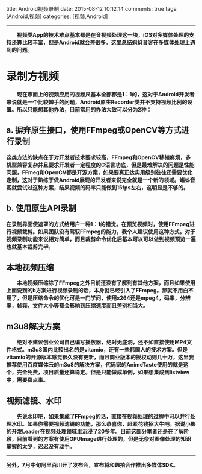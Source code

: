 title: Android视频录制
date: 2015-08-12 10:12:14
comments: true
tags: [Android,视频]
categories: [视频,Android]

---
  
　　**视频类App的技术难点基本都是在音视频处理这一块，iOS对多媒体处理的支持还算比较丰富，但是Android就会差很多。这里总结蝌蚪音客在多媒体处理上遇到的问题。**
# 录制方视频  #

　　**现在市面上的视频应用的视频尺基本全部都是1：1的，这对于Android开发者来说就是一个比较棘手的问题，Android原生Recorder类并不支持视频比例的设置。所以只能想其他办法，目前常用的办法大致可以分为2种：**
## a. 摒弃原生接口，使用FFmpeg或OpenCV等方式进行录制  ##
**这类方法的缺点在于对开发者技术要求较高，FFmpeg和OpenCV移植麻烦，多机型兼容复杂并且要求开发者一定程度的C语言功底，但是最难解决的问题是性能问题，FFmeg和OpenCV都是开源方案，如果要真正达实用级别往往还需要优化定制，这对于熟练于做Android展现的开发者来说完全就是一个新的领域。蝌蚪音客就尝试过这种方案，结果视频的码率只能做到15fps左右，这明显是不够的。**

## b. 使用原生API录制  ##
**在录制界面使遮罩的方式给用户一种1：1的错觉。在预览视频时，使用FFmpeg进行视频裁剪。如果团队没有驾驭FFmpeg的能力，我个人建议使用这种方式。对于视频录制功能来说相对简单，而且裁剪命令优化后基本可以可以做到视频预览一遍也就基本裁剪完毕**。
## 本地视频压缩 ##  
　　**本地视频压缩除了FFmpeg之外目前还没有了解到有其他方案，而且如果使用上面说到的b方案进行视频录制的话，本身就已经引入了FFmpeg。那就不用白不用了，但是压缩命令的优化可是一门学问，使用x264还是mpeg4，码率，分辨率，帧频，文件大小等都会影响到压缩速度而且差别相当大。**

## m3u8解决方案 ##  
　　**绝对不建议创业公司自己编写播放器，绝对无底洞，还不如直接使用MP4文件格式。m3u8国内比较出名的是vitamio，还有一些韩国人的技术方案。但是vitamio的开源版本感觉很久没有更新，而且商业版本的授权动则几十万，这里我推荐使用百度媒体云的m3u8的解决方案，代码家的AnimeTaste使用的就是这个，完全免费，项目质量还算稳定。但是只能做成单例，如果想集成到listview中，需要费点事。**
## 视频滤镜、水印 ## 
　　**先说水印吧，如果集成了FFmpeg的话，直接在视频处理的过程中可以并行处理水印。如果你需要视频滤镜的功能，那么恭喜你，赶紧花钱招大牛吧。据说小影的开发Leader在视频处理领域里沉浸了20多年。目前这部分笔者还是在了解阶段，目前看到的方案有使用GPUImage进行处理的，但是无奈对图像处理的知识掌握的太少，迟迟没有动手。**

---
**另外，7月中旬阿里百川开了发布会，宣布将和趣拍合作推出多媒体SDK。**